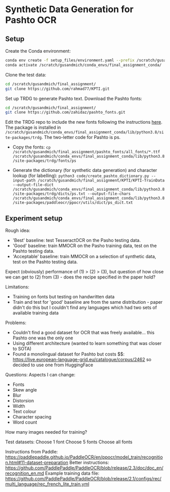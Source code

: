 # Synthetic Data Generation for Pashto OCR

## Setup 
Create the Conda environment:

```sh
conda env create -f setup_files/environment.yaml --prefix /scratch/gusandmich/conda_envs/final_assignment_conda/
conda activate /scratch/gusandmich/conda_envs/final_assignment_conda/
```

Clone the test data:
```sh
cd /scratch/gusandmich/final_assignment/
git clone https://github.com/rahmad77/KPTI.git
```

Set up TRDG to generate Pashto text. 
Download the Pashto fonts:
```sh 
cd /scratch/gusandmich/final_assignment/
git clone https://github.com/zahidaz/pashto_fonts.git
```

Edit the TRDG repo to include the new fonts following the instructions [here](https://github.com/Belval/TextRecognitionDataGenerator?tab=readme-ov-file#add-new-fonts). The package is installed in `/scratch/gusandmich/conda_envs/final_assignment_conda/lib/python3.8/site-packages/trdg`. The two-letter code for Pashto is ps.

- Copy the fonts: `cp /scratch/gusandmich/final_assignment/pashto_fonts/all_fonts/*.ttf /scratch/gusandmich/conda_envs/final_assignment_conda/lib/python3.8/site-packages/trdg/fonts/ps`

- Generate the dictionary (for synthetic data generation) and character lookup (for labelling): `python3 code/create_pashto_dictionary.py --input-path /scratch/gusandmich/final_assignment/KPTI/KPTI-TrainData --output-file-dict /scratch/gusandmich/conda_envs/final_assignment_conda/lib/python3.8/site-packages/trdg/dicts/ps.txt --output-file-chars /scratch/gusandmich/conda_envs/final_assignment_conda/lib/python3.8/site-packages/paddleocr/ppocr/utils/dict/ps_dict.txt`


## Experiment setup
Rough idea:
- 'Best' baseline: test TesseractOCR on the Pasho testing data. 
- 'Good' baseline: train MMOCR on the Pasho training data, test on the Pashto testing data. 
- 'Acceptable' baseline: train MMOCR on a selection of synthetic data, test on the Pashto testing data.

Expect (obviously) performance of (1) > (2) > (3), but question of how close we can get to (2) from (3) - does the recipe specified in the paper hold? 

Limitations:
- Training on fonts but testing on handwritten data 
- Train and test for 'good' baseline are from the same distribution - paper didn't do this but I couldn't find any languages which had two sets of available training data

Problems:
- Couldn't find a good dataset for OCR that was freely available... this Pashto one was the only one 
- Using different architecture (wanted to learn something that was closer to SOTA)
- Found a monolingual dataset for Pashto but costs $$: https://live.european-language-grid.eu/catalogue/corpus/2462 so decided to use one from HuggingFace


Questions:
Aspects I can change:
- Fonts
- Skew angle
- Blur
- Distorsion
- Width
- Text colour 
- Character spacing
- Word count

How many images needed for training?

Test datasets:
Choose 1 font
Choose 5 fonts
Choose all fonts

Instructions from Paddle: https://paddlepaddle.github.io/PaddleOCR/en/ppocr/model_train/recognition.html#11-dataset-preparation 
Better instructions: https://github.com/PaddlePaddle/PaddleOCR/blob/release/2.3/doc/doc_en/recognition_en.md 
Example training data file: https://github.com/PaddlePaddle/PaddleOCR/blob/release/2.1/configs/rec/multi_language/rec_french_lite_train.yml 